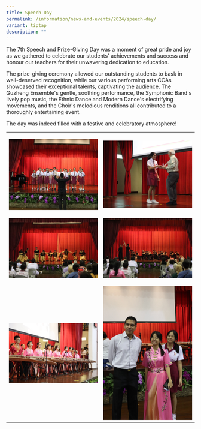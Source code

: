 ```yaml
---
title: Speech Day
permalink: /information/news-and-events/2024/speech-day/
variant: tiptap
description: ""
---
```

<p>The 7th Speech and Prize-Giving Day was a moment of great pride and joy
as we gathered to celebrate our students' achievements and success and
honour our teachers for their unwavering dedication to education.</p>
<p>The prize-giving ceremony allowed our outstanding students to bask in
well-deserved recognition, while our various performing arts CCAs showcased
their exceptional talents, captivating the audience. The Guzheng Ensemble's
gentle, soothing performance, the Symphonic Band's lively pop music, the
Ethnic Dance and Modern Dance's electrifying movements, and the Choir's
melodious renditions all contributed to a thoroughly entertaining event.</p>
<p>The day was indeed filled with a festive and celebratory atmosphere!</p>
<table style="minWidth: 50px">
<colgroup>
<col>
<col>
</colgroup>
<tbody>
<tr>
<th rowspan="1" colspan="1">
<p></p>
<div class="isomer-image-wrapper">
<img style="width: 100%" height="auto" width="100%" alt="" src="/images/Events/2024/speech01.jpg">
</div>
</th>
<th rowspan="1" colspan="1">
<p></p>
<div class="isomer-image-wrapper">
<img style="width: 100%" height="auto" width="100%" alt="" src="/images/Events/2024/speech02.jpg">
</div>
</th>
</tr>
<tr>
<td rowspan="1" colspan="1">
<p></p>
<div class="isomer-image-wrapper">
<img style="width: 100%" height="auto" width="100%" alt="" src="/images/Events/2024/speech03.jpg">
</div>
</td>
<td rowspan="1" colspan="1">
<p></p>
<div class="isomer-image-wrapper">
<img style="width: 100%" height="auto" width="100%" alt="" src="/images/Events/2024/speech05.jpg">
</div>
</td>
</tr>
<tr>
<td rowspan="1" colspan="1">
<p></p>
<div class="isomer-image-wrapper">
<img style="width: 100%" height="auto" width="100%" alt="" src="/images/Events/2024/speech07.jpg">
</div>
</td>
<td rowspan="1" colspan="1">
<p></p>
<div class="isomer-image-wrapper">
<img style="width: 100%" height="auto" width="100%" alt="" src="/images/Events/2024/speech06_1.jpg">
</div>
</td>
</tr>
</tbody>
</table>
<p></p>